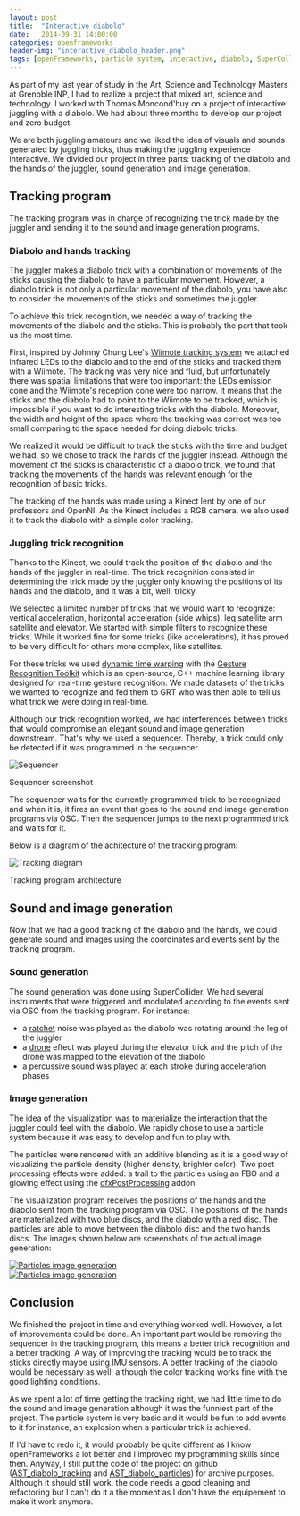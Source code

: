 ```yaml
---
layout: post
title:  "Interactive diabolo"
date:   2014-09-31 14:00:00
categories: openframeworks
header-img: "interactive_diabolo_header.png"
tags: [openFrameworks, particle system, interactive, diabolo, SuperCollider]
---
```


As part of my last year of study in the Art, Science and Technology Masters at Grenoble INP, I had to realize a project that mixed art, science and technology. I worked with Thomas Moncond'huy on a project of interactive juggling with a diabolo. We had about three months to develop our project and zero budget. 

We are both juggling amateurs and we liked the idea of visuals and sounds generated by juggling tricks, thus making the juggling experience interactive. We divided our project in three parts: tracking of the diabolo and the hands of the juggler, sound generation and image generation.

Tracking program
----------------

The tracking program was in charge of recognizing the trick made by the juggler and sending it to the sound and image generation programs. 

### Diabolo and hands tracking

The juggler makes a diabolo trick with a combination of movements of the sticks causing the diabolo to have a particular movement. However, a diabolo trick is not only a particular movement of the diabolo, you have also to consider the movements of the sticks and sometimes the juggler. 

To achieve this trick recognition, we needed a way of tracking the movements of the diabolo and the sticks.
This is probably the part that took us the most time. 

First, inspired by Johnny Chung Lee's [Wiimote tracking system][johnnylee] we attached infrared LEDs to the diabolo and to the end of the sticks and tracked them with a Wiimote. The tracking was very nice and fluid, but unfortunately there was spatial limitations that were too important: the LEDs emission cone and the Wiimote's reception cone were too narrow. It means that the sticks and the diabolo had to point to the Wiimote to be tracked, which is impossible if you want to do interesting tricks with the diabolo. Moreover, the width and height of the space where the tracking was correct was too small comparing to the space needed for doing diabolo tricks.

We realized it would be difficult to track the sticks with the time and budget we had, so we chose to track the hands of the juggler instead. Although the movement of the sticks is characteristic of a diabolo trick, we found that tracking the movements of the hands was relevant enough for the recognition of basic tricks.

The tracking of the hands was made using a Kinect lent by one of our professors and OpenNI. As the Kinect includes a RGB camera, we also used it to track the diabolo with a simple color tracking.

### Juggling trick recognition

Thanks to the Kinect, we could track the position of the diabolo and the hands of the juggler in real-time. The trick recognition consisted in determining the trick made by the juggler only knowing the positions of its hands and the diabolo, and it was a bit, well, tricky.

We selected a limited number of tricks that we would want to recognize: vertical acceleration, horizontal acceleration (side whips), leg satellite arm satellite and elevator.
We started with simple filters to recognize these tricks. While it worked fine for some tricks (like accelerations), it has proved to be very difficult for others more complex, like satellites.

For these tricks we used [dynamic time warping][DTW] with the [Gesture Recognition Toolkit][GRT] which is an open-source, C++ machine learning library designed for real-time gesture recognition. We made datasets of the tricks we wanted to recognize and fed them to GRT who was then able to tell us what trick we were doing in real-time.

Although our trick recognition worked, we had interferences between tricks that would compromise an elegant sound and image generation downstream. 
That's why we used a sequencer. Thereby, a trick could only be detected if it was programmed in the sequencer.

<div class="figure">
	<img src="/img/posts/interactive_diabolo_sequencer.png" alt="Sequencer">
	<p>Sequencer screenshot</p>
</div>

The sequencer waits for the currently programmed trick to be recognized and when it is, it fires an event that goes to the sound and image generation programs via OSC. Then the sequencer jumps to the next programmed trick and waits for it.

Below is a diagram of the achitecture of the tracking program:

<div class="figure">
	<img src="/img/posts/interactive_diabolo_tracking_diagram.png" alt="Tracking diagram">
	<p>Tracking program architecture</p>
</div>

Sound and image generation
----------------

Now that we had a good tracking of the diabolo and the hands, we could generate sound and images using the coordinates and events sent by the tracking program.

### Sound generation

The sound generation was done using SuperCollider. We had several instruments that were triggered and modulated according to the events sent via OSC from the tracking program. 
For instance:

* a [ratchet][ratchet] noise was played as the diabolo was rotating around the leg of the juggler
* a [drone][drone] effect was played during the elevator trick and the pitch of the drone was mapped to the elevation of the diabolo
* a percussive sound was played at each stroke during acceleration phases

### Image generation

The idea of the visualization was to materialize the interaction that the juggler could feel with the diabolo. We rapidly chose to use a particle system because it was easy to develop and fun to play with.

The particles were rendered with an additive blending as it is a good way of visualizing the particle density (higher density, brighter color). Two post processing effects were added: a trail to the particles using an FBO and a glowing effect using the [ofxPostProcessing][ofxPostProcessing] addon.

The visualization program receives the positions of the hands and the diabolo sent from the tracking program via OSC. The positions of the hands are materialized with two blue discs, and the diabolo with a red disc. The particles are able to move between the diabolo disc and the two hands discs. The images shown below are screenshots of the actual image generation:

<div class="figure">
	<a href="/img/posts/interactive_diabolo_particles1.png" data-lightbox="particles1" alt="Particles image generation">
		<img src="/img/posts/interactive_diabolo_particles1.png" alt="Particles image generation">
	</a>
</div>

<div class="figure">
	<a href="/img/posts/interactive_diabolo_particles2.png" data-lightbox="particles2" alt="Particles image generation">
		<img src="/img/posts/interactive_diabolo_particles2.png" alt="Particles image generation">
	</a>
</div>

Conclusion
----------

We finished the project in time and everything worked well. However, a lot of improvements could be done. An important part would be removing the sequencer in the tracking program, this means a better trick recognition and a better tracking. A way of improving the tracking would be to track the sticks directly maybe using IMU sensors. A better tracking of the diabolo would be necessary as well, although the color tracking works fine with the good lighting conditions.

As we spent a lot of time getting the tracking right, we had little time to do the sound and image generation although it was the funniest part of the project. The particle system is very basic and it would be fun to add events to it for instance, an explosion when a particular trick is achieved.

If I'd have to redo it, it would probably be quite different as I know openFrameworks a lot better and I improved my programming skills since then.
Anyway, I still put the code of the project on github ([AST_diabolo_tracking][AST_diabolo_tracking] and [AST_diabolo_particles][AST_diabolo_particles]) for archive purposes. Although it should still work, the code needs a good cleaning and refactoring but I can't do it a the moment as I don't have the equipement to make it work anymore.


[johnnylee]: http://johnnylee.net/projects/wii/
[DTW]: https://en.wikipedia.org/wiki/Dynamic_time_warping
[GRT]: https://github.com/nickgillian/grt
[ratchet]: https://en.wikipedia.org/wiki/Ratchet_%28instrument%29
[drone]: https://en.wikipedia.org/wiki/Drone_%28music%29
[ofxPostProcessing]: https://github.com/neilmendoza/ofxPostProcessing
[AST_diabolo_particles]: https://github.com/elaye/AST_diabolo_particles
[AST_diabolo_tracking]: https://github.com/elaye/AST_diabolo_tracking